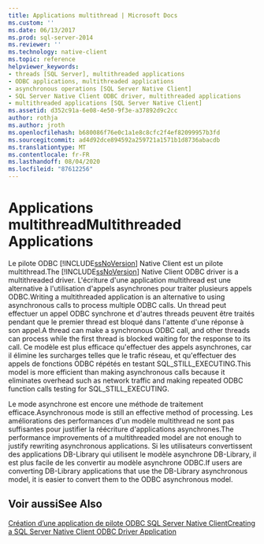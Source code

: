 ```yaml
---
title: Applications multithread | Microsoft Docs
ms.custom: ''
ms.date: 06/13/2017
ms.prod: sql-server-2014
ms.reviewer: ''
ms.technology: native-client
ms.topic: reference
helpviewer_keywords:
- threads [SQL Server], multithreaded applications
- ODBC applications, multithreaded applications
- asynchronous operations [SQL Server Native Client]
- SQL Server Native Client ODBC driver, multithreaded applications
- multithreaded applications [SQL Server Native Client]
ms.assetid: d352c91a-6e08-4e50-9f3e-a37892d9c2cc
author: rothja
ms.author: jroth
ms.openlocfilehash: b680086f76e0c1a1e8c8cfc2f4ef82099957b3fd
ms.sourcegitcommit: ad4d92dce894592a259721a1571b1d8736abacdb
ms.translationtype: MT
ms.contentlocale: fr-FR
ms.lasthandoff: 08/04/2020
ms.locfileid: "87612256"
---
```

# <a name="multithreaded-applications"></a><span data-ttu-id="35b7e-102">Applications multithread</span><span class="sxs-lookup"><span data-stu-id="35b7e-102">Multithreaded Applications</span></span>
  <span data-ttu-id="35b7e-103">Le pilote ODBC [!INCLUDE[ssNoVersion](../../../includes/ssnoversion-md.md)] Native Client est un pilote multithread.</span><span class="sxs-lookup"><span data-stu-id="35b7e-103">The [!INCLUDE[ssNoVersion](../../../includes/ssnoversion-md.md)] Native Client ODBC driver is a multithreaded driver.</span></span> <span data-ttu-id="35b7e-104">L'écriture d'une application multithread est une alternative à l'utilisation d'appels asynchrones pour traiter plusieurs appels ODBC.</span><span class="sxs-lookup"><span data-stu-id="35b7e-104">Writing a multithreaded application is an alternative to using asynchronous calls to process multiple ODBC calls.</span></span> <span data-ttu-id="35b7e-105">Un thread peut effectuer un appel ODBC synchrone et d'autres threads peuvent être traités pendant que le premier thread est bloqué dans l'attente d'une réponse à son appel.</span><span class="sxs-lookup"><span data-stu-id="35b7e-105">A thread can make a synchronous ODBC call, and other threads can process while the first thread is blocked waiting for the response to its call.</span></span> <span data-ttu-id="35b7e-106">Ce modèle est plus efficace qu'effectuer des appels asynchrones, car il élimine les surcharges telles que le trafic réseau, et qu'effectuer des appels de fonctions ODBC répétés en testant SQL_STILL_EXECUTING.</span><span class="sxs-lookup"><span data-stu-id="35b7e-106">This model is more efficient than making asynchronous calls because it eliminates overhead such as network traffic and making repeated ODBC function calls testing for SQL_STILL_EXECUTING.</span></span>  
  
 <span data-ttu-id="35b7e-107">Le mode asynchrone est encore une méthode de traitement efficace.</span><span class="sxs-lookup"><span data-stu-id="35b7e-107">Asynchronous mode is still an effective method of processing.</span></span> <span data-ttu-id="35b7e-108">Les améliorations des performances d'un modèle multithread ne sont pas suffisantes pour justifier la réécriture d'applications asynchrones.</span><span class="sxs-lookup"><span data-stu-id="35b7e-108">The performance improvements of a multithreaded model are not enough to justify rewriting asynchronous applications.</span></span> <span data-ttu-id="35b7e-109">Si les utilisateurs convertissent des applications DB-Library qui utilisent le modèle asynchrone DB-Library, il est plus facile de les convertir au modèle asynchrone ODBC.</span><span class="sxs-lookup"><span data-stu-id="35b7e-109">If users are converting DB-Library applications that use the DB-Library asynchronous model, it is easier to convert them to the ODBC asynchronous model.</span></span>  
  
## <a name="see-also"></a><span data-ttu-id="35b7e-110">Voir aussi</span><span class="sxs-lookup"><span data-stu-id="35b7e-110">See Also</span></span>  
 [<span data-ttu-id="35b7e-111">Création d’une application de pilote ODBC SQL Server Native Client</span><span class="sxs-lookup"><span data-stu-id="35b7e-111">Creating a SQL Server Native Client ODBC Driver Application</span></span>](creating-a-driver-application.md)  
  
  
